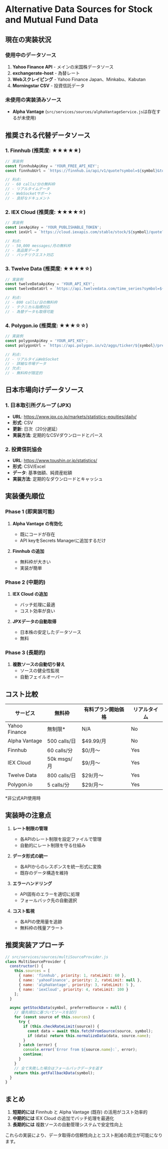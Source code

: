 # Alternative Data Sources for Stock and Mutual Fund Data

## 現在の実装状況

### 使用中のデータソース
1. **Yahoo Finance API** - メインの米国株データソース
2. **exchangerate-host** - 為替レート
3. **Webスクレイピング** - Yahoo Finance Japan、Minkabu、Kabutan
4. **Morningstar CSV** - 投資信託データ

### 未使用の実装済みソース
- **Alpha Vantage** (`src/services/sources/alphaVantageService.js`は存在するが未使用)

## 推奨される代替データソース

### 1. Finnhub (推奨度: ★★★★★)
```javascript
// 実装例
const finnhubApiKey = 'YOUR_FREE_API_KEY';
const finnhubUrl = `https://finnhub.io/api/v1/quote?symbol=${symbol}&token=${finnhubApiKey}`;

// 利点:
// - 60 calls/分の無料枠
// - リアルタイムデータ
// - WebSocketサポート
// - 良好なドキュメント
```

### 2. IEX Cloud (推奨度: ★★★★☆)
```javascript
// 実装例
const iexApiKey = 'YOUR_PUBLISHABLE_TOKEN';
const iexUrl = `https://cloud.iexapis.com/stable/stock/${symbol}/quote?token=${iexApiKey}`;

// 利点:
// - 50,000 messages/月の無料枠
// - 高品質データ
// - バッチリクエスト対応
```

### 3. Twelve Data (推奨度: ★★★★☆)
```javascript
// 実装例
const twelveDataApiKey = 'YOUR_API_KEY';
const twelveDataUrl = `https://api.twelvedata.com/time_series?symbol=${symbol}&interval=1day&apikey=${twelveDataApiKey}`;

// 利点:
// - 800 calls/日の無料枠
// - テクニカル指標対応
// - 為替データも取得可能
```

### 4. Polygon.io (推奨度: ★★★☆☆)
```javascript
// 実装例
const polygonApiKey = 'YOUR_API_KEY';
const polygonUrl = `https://api.polygon.io/v2/aggs/ticker/${symbol}/prev?apiKey=${polygonApiKey}`;

// 利点:
// - リアルタイムWebSocket
// - 詳細な市場データ
// 欠点:
// - 無料枠が限定的
```

## 日本市場向けデータソース

### 1. 日本取引所グループ (JPX)
- **URL**: https://www.jpx.co.jp/markets/statistics-equities/daily/
- **形式**: CSV
- **更新**: 日次（20分遅延）
- **実装方法**: 定期的なCSVダウンロードとパース

### 2. 投資信託協会
- **URL**: https://www.toushin.or.jp/statistics/
- **形式**: CSV/Excel
- **データ**: 基準価額、純資産総額
- **実装方法**: 定期的なダウンロードとキャッシュ

## 実装優先順位

### Phase 1 (即実装可能)
1. **Alpha Vantage の有効化**
   - 既にコードが存在
   - API keyをSecrets Managerに追加するだけ
   
2. **Finnhub の追加**
   - 無料枠が大きい
   - 実装が簡単

### Phase 2 (中期的)
1. **IEX Cloud の追加**
   - バッチ処理に最適
   - コスト効率が良い

2. **JPXデータの自動取得**
   - 日本株の安定したデータソース
   - 無料

### Phase 3 (長期的)
1. **複数ソースの自動切り替え**
   - ソースの健全性監視
   - 自動フェイルオーバー

## コスト比較

| サービス | 無料枠 | 有料プラン開始価格 | リアルタイム |
|---------|-------|------------------|------------|
| Yahoo Finance | 無制限* | N/A | No |
| Alpha Vantage | 500 calls/日 | $49.99/月 | No |
| Finnhub | 60 calls/分 | $0/月〜 | Yes |
| IEX Cloud | 50k msgs/月 | $9/月〜 | Yes |
| Twelve Data | 800 calls/日 | $29/月〜 | Yes |
| Polygon.io | 5 calls/分 | $29/月〜 | Yes |

*非公式API使用時

## 実装時の注意点

1. **レート制限の管理**
   - 各APIのレート制限を設定ファイルで管理
   - 自動的にレート制限を守る仕組み

2. **データ形式の統一**
   - 各APIからのレスポンスを統一形式に変換
   - 既存のデータ構造を維持

3. **エラーハンドリング**
   - API固有のエラーを適切に処理
   - フォールバック先の自動選択

4. **コスト監視**
   - 各APIの使用量を追跡
   - 無料枠の残量アラート

## 推奨実装アプローチ

```javascript
// src/services/sources/multiSourceProvider.js
class MultiSourceProvider {
  constructor() {
    this.sources = [
      { name: 'finnhub', priority: 1, rateLimit: 60 },
      { name: 'yahooFinance', priority: 2, rateLimit: null },
      { name: 'alphaVantage', priority: 3, rateLimit: 5 },
      { name: 'iexCloud', priority: 4, rateLimit: 100 }
    ];
  }

  async getStockData(symbol, preferredSource = null) {
    // 優先順位に基づいてソースを試行
    for (const source of this.sources) {
      try {
        if (this.checkRateLimit(source)) {
          const data = await this.fetchFromSource(source, symbol);
          if (data) return this.normalizeData(data, source.name);
        }
      } catch (error) {
        console.error(`Error from ${source.name}:`, error);
        continue;
      }
    }
    // 全て失敗した場合はフォールバックデータを返す
    return this.getFallbackData(symbol);
  }
}
```

## まとめ

1. **短期的には** Finnhub と Alpha Vantage (既存) の活用がコスト効率的
2. **中期的には** IEX Cloud の追加でバッチ処理を最適化
3. **長期的には** 複数ソースの自動管理システムで安定性向上

これらの実装により、データ取得の信頼性向上とコスト削減の両立が可能になります。